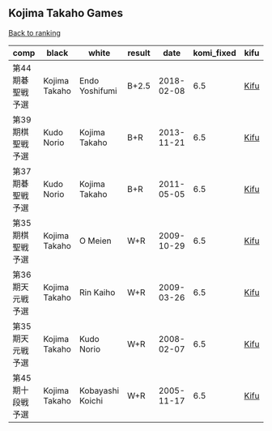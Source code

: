 ## Kojima Takaho Games

[Back to ranking](../../index.md)




| **comp** | **black** | **white** | **result** | **date** | **komi_fixed** | **kifu** | 
| --- | --- | --- | --- | --- | --- | --- |
| 第44期碁聖戦予選 | Kojima Takaho | Endo Yoshifumi | B+2.5 | 2018-02-08 | 6.5 | [Kifu](https://kifudepot.net/kifucontents.php?id=imPdxjn8Mt21nTEx1Kz5wg%3D%3D) | 
| 第39期棋聖戦予選 | Kudo Norio | Kojima Takaho | B+R | 2013-11-21 | 6.5 | [Kifu](https://kifudepot.net/kifucontents.php?id=9hoi3xgsoZt2Ve2sbUPVew%3D%3D) | 
| 第37期碁聖戦予選 | Kudo Norio | Kojima Takaho | B+R | 2011-05-05 | 6.5 | [Kifu](https://kifudepot.net/kifucontents.php?id=zm27E3t62pHkPc%2Foe4%2FzQQ%3D%3D) | 
| 第35期棋聖戦予選 | Kojima Takaho | O Meien | W+R | 2009-10-29 | 6.5 | [Kifu](https://kifudepot.net/kifucontents.php?id=tpjJdhF3eomW8js%2FV6o%2FHg%3D%3D) | 
| 第36期天元戦予選 | Kojima Takaho | Rin Kaiho | W+R | 2009-03-26 | 6.5 | [Kifu](https://kifudepot.net/kifucontents.php?id=iWbRe8YvEMxBsNr7leyweg%3D%3D) | 
| 第35期天元戦予選 | Kojima Takaho | Kudo Norio | W+R | 2008-02-07 | 6.5 | [Kifu](https://kifudepot.net/kifucontents.php?id=fd2AFWXTQrBlEp4%2BrcthkQ%3D%3D) | 
| 第45期十段戦予選 | Kojima Takaho | Kobayashi Koichi | W+R | 2005-11-17 | 6.5 | [Kifu](https://kifudepot.net/kifucontents.php?id=zDLkSIopazI69%2FJ0xPZixw%3D%3D) |




